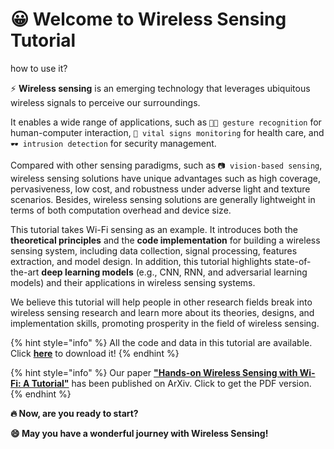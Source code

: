 # 😀 Welcome to Wireless Sensing Tutorial

how to use it?

⚡️ **Wireless sensing** is an emerging technology that leverages ubiquitous wireless signals to perceive our surroundings.

It enables a wide range of applications, such as `🖐🏻 gesture recognition` for human-computer interaction, `💛 vital signs monitoring` for health care, and `🕶 intrusion detection` for security management.

Compared with other sensing paradigms, such as `📷 vision-based sensing`, wireless sensing solutions have unique advantages such as high coverage, pervasiveness, low cost, and robustness under adverse light and texture scenarios. Besides, wireless sensing solutions are generally lightweight in terms of both computation overhead and device size.

This tutorial takes Wi-Fi sensing as an example. It introduces both the **theoretical principles** and the **code implementation** for building a wireless sensing system, including data collection, signal processing, features extraction, and model design. In addition, this tutorial highlights state-of-the-art **deep learning models** (e.g., CNN, RNN, and adversarial learning models) and their applications in wireless sensing systems.

We believe this tutorial will help people in other research fields break into wireless sensing research and learn more about its theories, designs, and implementation skills, promoting prosperity in the field of wireless sensing.

{% hint style="info" %}
All the code and data in this tutorial are available. Click [**here**](http://tns.thss.tsinghua.edu.cn/wst/docs/code\_download) to download it!
{% endhint %}

{% hint style="info" %}
Our paper [**"Hands-on Wireless Sensing with Wi-Fi: A Tutorial"**](https://arxiv.org/abs/2206.09532) has been published on ArXiv. Click to get the PDF version.
{% endhint %}

**🔥 Now, are you ready to start?**

**😄 May you have a wonderful journey with Wireless Sensing!**&#x20;
